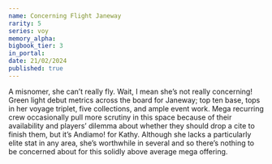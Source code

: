 ```yaml
---
name: Concerning Flight Janeway
rarity: 5
series: voy
memory_alpha:
bigbook_tier: 3
in_portal:
date: 21/02/2024
published: true
---
```


A misnomer, she can’t really fly. Wait, I mean she’s not really concerning! Green light debut metrics across the board for Janeway; top ten base, tops in her voyage triplet, five collections, and ample event work. Mega recurring crew occasionally pull more scrutiny in this space because of their availability and players’ dilemma about whether they should drop a cite to finish them, but it’s Andiamo! for Kathy. Although she lacks a particularly elite stat in any area, she’s worthwhile in several and so there’s nothing to be concerned about for this solidly above average mega offering.
